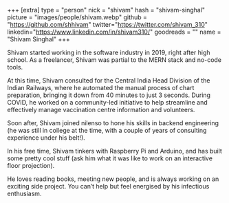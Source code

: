 +++
[extra]
type = "person"
nick = "shivam"
hash = "shivam-singhal"
picture = "images/people/shivam.webp"
github = "https://github.com/shhivam"
twitter="https://twitter.com/shivam_310"
linkedin="https://www.linkedin.com/in/shivam310/"
goodreads = ""
name = "Shivam Singhal"
+++

<p class="text-black text-base leading-normal  md:text-xl lg:text-xl md:leading-snug font-light pb-4 md:pb-7">
    Shivam started working in the software industry in 2019, right after high school. As a freelancer, Shivam was partial to the MERN stack and no-code tools.
</p>
<p class="text-black text-base leading-normal  md:text-xl lg:text-xl md:leading-snug font-light pb-4 md:pb-7">
    At this time, Shivam consulted for the Central India Head Division of the Indian Railways, where he automated the manual process of chart preparation, bringing it down from 40 minutes to just 3 seconds. During COVID, he worked on a community-led initiative to help streamline and effectively manage vaccination centre information and volunteers.
</p>
<p class="text-black text-base leading-normal  md:text-xl lg:text-xl md:leading-snug font-light pb-4 md:pb-7">
    Soon after, Shivam joined nilenso to hone his skills in backend engineering (he was still in college at the time, with a couple of years of consulting experience under his belt!).
</p>
<p class="text-black text-base leading-normal  md:text-xl lg:text-xl md:leading-snug font-light pb-4 md:pb-7">
    In his free time, Shivam tinkers with Raspberry Pi and Arduino, and has built some pretty cool stuff (ask him what it was like to work on an interactive floor projection).
</p>
<p class="text-black text-base leading-normal  md:text-xl lg:text-xl md:leading-snug font-light pb-4 md:pb-7">
    He loves reading books, meeting new people, and is always working on an exciting side project. You can’t help but feel energised by his infectious enthusiasm.
</p>

